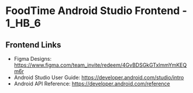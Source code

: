 # FoodTime Android Studio Frontend - 1_HB_6

## Frontend Links

- Figma Designs: https://www.figma.com/team_invite/redeem/4GvBDSGkGTxlmmYmKEQm6r
- Android Studio User Guide: https://developer.android.com/studio/intro
- Android API Reference: https://developer.android.com/reference
